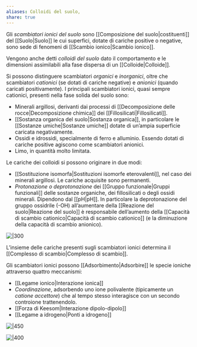 ```yaml
---
aliases: Colloidi del suolo,
share: true
---
```

Gli *scambiatori ionici del suolo* sono [[Composizione del suolo|costituenti]] del [[Suolo|Suolo]] le cui superfici, dotate di cariche positive o negative, sono sede di fenomeni di [[Scambio ionico|Scambio ionico]].

Vengono anche detti *colloidi del suolo* dato il comportamento e le dimensioni assimilabili alla fase dispersa di un [[Colloide|Colloide]].

Si possono distinguere scambiatori *organici* e *inorganici*, oltre che scambiatori *cationici* (se dotati di cariche negative) e *anionici* (quando caricati positivamente).
I principali scambiatori ionici, quasi sempre cationici, presenti nella fase solida del suolo sono:
- Minerali argillosi, derivanti dai processi di [[Decomposizione delle rocce|Decomposizione chimica]] dei [[Fillosilicati|Fillosilicati]].
- [[Sostanza organica del suolo|Sostanza organica]], in particolare le [[Sostanze umiche|Sostanze umiche]] dotate di un’ampia superficie caricata negativamente.
- Ossidi e idrossidi, specialmente di ferro e alluminio. Essendo dotati di cariche positive agiscono come scambiatori anionici.
- Limo, in quantità molto limitata.

Le cariche dei colloidi si possono originare in due modi:
- [[Sostituzione isomorfa|Sostituzioni isomorfe eterovalenti]], nel caso dei minerali argillosi. Le cariche acquisite sono permanenti.
- *Protonazione o deprotonazione* dei [[Gruppo funzionale|Gruppi funzionali]] delle sostanze organiche, dei fillosilicati o degli ossidi minerali. Dipendono dal [[pH|pH]].
  In particolare la deprotonazione del gruppo ossidrile (-OH) all’aumentare della [[Reazione del suolo|Reazione del suolo]] è responsabile dell’aumento della [[Capacità di scambio cationico|Capacità di scambio cationico]] (e la diminuzione della capacità di scambio anionico).

![|300](43b2a4782cc9d86eb1a99a9f1a89bd0e_MD5%201.png)

L’insieme delle cariche presenti sugli scambiatori ionici determina il [[Complesso di scambio|Complesso di scambio]].

Gli scambiatori ionici possono [[Adsorbimento|Adsorbire]] le specie ioniche attraverso quattro meccanismi:
- [[Legame ionico|Interazione ionica]]
- *Coordinazione*, adsorbendo uno ione polivalente (tipicamente un *catione accettore*) che al tempo stesso interagisce con un secondo controione trattenendolo.
- [[Forza di Keesom|Interazione dipolo-dipolo]]
- [[Legame a idrogeno|Ponti a idrogeno]]

![|450](94f3e4064b59fc57cbd238943fdd51e3_MD5%201.png)

![|400](387b986a21b14eda8ab3b995fb097e26_MD5%201.png)